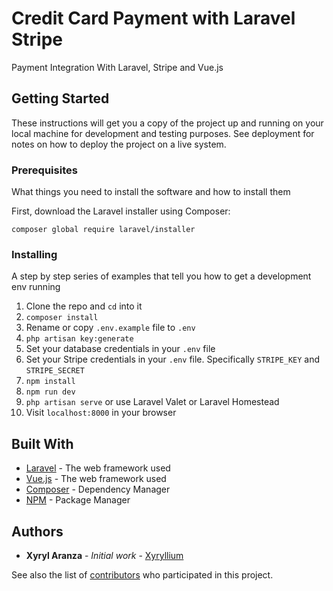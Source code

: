# Credit Card Payment with Laravel Stripe

Payment Integration With Laravel, Stripe and Vue.js

## Getting Started

These instructions will get you a copy of the project up and running on your local machine for development and testing purposes. See deployment for notes on how to deploy the project on a live system.

### Prerequisites

What things you need to install the software and how to install them

<p> First, download the Laravel installer using Composer:<p>
    <code>composer global require laravel/installer</code>

### Installing

A step by step series of examples that tell you how to get a development env running

1. Clone the repo and `cd` into it
1. `composer install`
1. Rename or copy `.env.example` file to `.env`
1. `php artisan key:generate`
1. Set your database credentials in your `.env` file
1. Set your Stripe credentials in your `.env` file. Specifically `STRIPE_KEY` and `STRIPE_SECRET`
1. `npm install`
1. `npm run dev`
1. `php artisan serve` or use Laravel Valet or Laravel Homestead
1. Visit `localhost:8000` in your browser


## Built With

* [Laravel](https://laravel.com/docs/8.x) - The web framework used
* [Vue.js](https://vuejs.org/) - The web framework used
* [Composer](https://getcomposer.org/) - Dependency Manager
* [NPM](https://www.npmjs.com/) - Package Manager


## Authors

* **Xyryl Aranza** - *Initial work* - [Xyryllium](https://github.com/Xyryllium)

See also the list of [contributors](https://github.com/your/project/contributors) who participated in this project.

